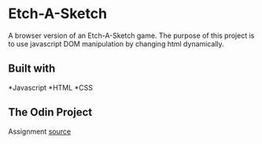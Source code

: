 # Etch-A-Sketch

A browser version of an Etch-A-Sketch game.
The purpose of this project is to use javascript DOM manipulation by changing html dynamically.

## Built with

*Javascript
*HTML
*CSS

## The Odin Project
 Assignment [source](https://www.theodinproject.com/courses/web-development-101/lessons/etch-a-sketch-project)